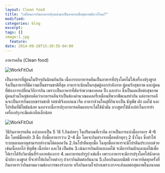 ```yaml
---
layout: Clean food
title: "เปลี่ยนการกินอาหารปรุงแต่งมาเป็นอาหารเพื่อสุขภาพดีกว่าไหม?"
modified:
categories: blog
excerpt:
tags: []
image:1.jpg
  feature:
date: 2014-09-28T15:39:55-04:00
---
```

อาหารคลีน (Clean food)
<p><img src="http://thecalloftheland.files.wordpress.com/2010/06/walters.jpg" alt="WorkFitOut"></p>
เป็นอาหารที่ผู้คนในปัจจุบันนิยมกินกัน เนื่องจากอาหารคลีนเป็นอาหารที่ปรุงโดยไม่ใส่เครื่องปรุงชูรส จึงเป็นอาหารที่มีความเป็นธรรมชาติที่สุด อาหารจะนิยมในกลุ่มผู้ออกกำลังกาย ผู้คนรักสุขภาพ และผู้คนที่ต้องการเปลี่ยนวิถีการกิน เพราะเป็นอาหารที่ตัดจำพวกของทอด ปิ้ง และย่าง ซึ่งเป็นผลเสียต่อสุขภาพ ผู้คนส่วนใหญ่ชอบคิดว่าอาหารคลีนจำเป็นต้องคำนวณแคลอรี่เหมือนที่พวกฟิตเนสทำกัน แต่อาหารคลีนจะเป็นการกินแบบธรรมชาติ รสชาติจึงออกแนวจืด อาหารส่วนใหญ่ที่กินจะเป็น ธัญพืช ผัก ผลไม้ และโปรตีนที่มีไขมันน้อย นอกจากนี้การปรุงอาหารคลีนแทบจะไม่ใช้น้ำมัน บางสูตรใช้น้ำเปล่าในการทำ เครื่องปรุงจะมีแค่เกลือเล็กน้อย
<p><img src="http://1.bp.blogspot.com/-YiTgq-HTKWs/UsiBCke8WUI/AAAAAAAAHIs/7m0f7htDK8E/s1600/Week+1+food+for+blog.jpg" alt="WorkFitOut"></p>
วิธีกินอาหารคลีน แบ่งออกเป็น 5 วิธี
1.กินบ่อยๆ ในปริมาณที่เราอิ่ม
อาจเป็นการแบ่งมื้ออาหาร 4-6 มื้อ โดยมีมื้อหลัก 3 มื้อ กับมื้ออาหารว่าง 2-4 มื้อ โดยจะกินห่างจากมื้อหลักทุกๆ 2 ชั่วโมง ซึ่งทำให้ระบบเผาผลาญสามารถทำงานได้ตลอดวัน
2.กินโปรตีนทุกมื้อ
ในทุกมื้ออาหารจะมีโปรตีนประกอบด้วย เช่นเนื้ออกไก่ ธัญพืช เนื้อปลา และไข่ เป็นต้น
3.เน้นการกินผักและผลไม้
จะมีการกินผักและผลไม้เพื่อให้เราได้รับวิตามินที่ร่างกายต้องการ
4.งดอาหารแปรรูป แช่แข็ง
เพราะอาหารจะมีการปรุงโดยใส่น้ำตาล น้ำปลา ผงชูรส ที่จะทำให้เกิดโรคต่างๆ ถ้าเรากินติดต่อกันนาน
5.เลือกกินแบบมีสติ
เราควรคิดทุกครั้งที่กินอาหารว่ากินตามความต้องการของร่างกาย หรือกินตามใจปากเพราะอาจจะส่งผลต่อสุขภาพในอนาคต